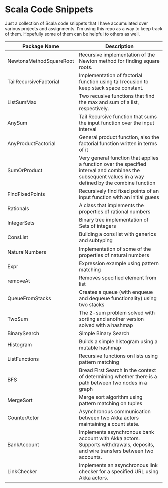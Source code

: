 Scala Code Snippets
===================

Just a collection of Scala code snippets that I have accumulated over various projects and assignments.  I'm using this repo as a way to keep track of them. Hopefully some of them can be helpful to others as well.


| Package Name  |  Description |
| ------------- | ------------- |
| NewtonsMethodSquareRoot  | Recursive implementation of the Newton method for finding square roots.  |
| TailRecursiveFactorial | Implementation of factorial function using tail recusion to keep stack space constant.  |
| ListSumMax  |  Two recusive functions that find the max and sum of a list, respectively. |
| AnySum | Tail Recursive function that sums the input function over the input interval |
| AnyProductFactorial | General product function, also the factorial function written in terms of it |
| SumOrProduct | Very general function that applies a function over the specified interval and combines the subsequent values in a way defined by the combine function |
| FindFixedPoints| Recursively find fixed points of an input function with an initial guess |
| Rationals | A class that implements the properties of rational numbers |
| IntegerSets | Binary tree implementation of Sets of integers |
| ConsList | Building a cons list with generics and subtyping |
| NaturalNumbers | Implementation of some of the properties of natural numbers |
| Expr | Expression example using pattern matching |
| removeAt | Removes specified element from list |
|QueueFromStacks| Creates a queue (with enqueue and dequeue functionality) using two stacks|
|TwoSum| The 2-sum problem solved with sorting and another version solved with a hashmap|
|BinarySearch|Simple Binary Search|
|Histogram | Builds a simple histogram using a mutable hashmap |
|ListFunctions| Recursive functions on lists using pattern matching |
|BFS|Bread First Search in the context of determining whether there is a path between two nodes in a graph|
| MergeSort | Merge sort algorithm using pattern matching on tuples |
| CounterActor | Asynchronous communication between two Akka actors maintaining a count state. |
| BankAccount | Implements asynchronous bank account with Akka actors.  Supports withdrawals, deposits, and wire transfers between two accounts.
| LinkChecker | Implements an asynchronous link checker for a specified URL using Akka actors. |
